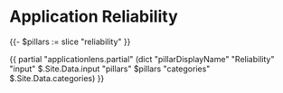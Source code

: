 # Application Reliability

{{- $pillars := slice "reliability" }}

{{ partial "applicationlens.partial" (dict "pillarDisplayName" "Reliability" "input" $.Site.Data.input "pillars" $pillars "categories" $.Site.Data.categories) }}
